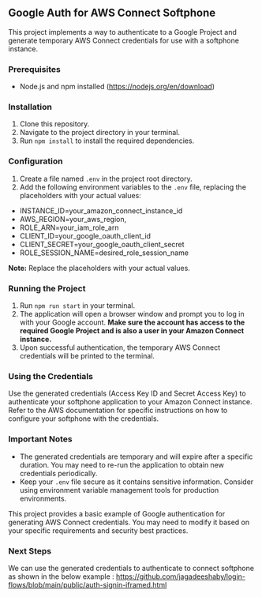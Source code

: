 ## Google Auth for AWS Connect Softphone

This project implements a way to authenticate to a Google Project and generate temporary AWS Connect credentials for use with a softphone instance.

### Prerequisites

* Node.js and npm installed (https://nodejs.org/en/download)

### Installation

1. Clone this repository.
2. Navigate to the project directory in your terminal.
3. Run `npm install` to install the required dependencies.

### Configuration

1. Create a file named `.env` in the project root directory.
2. Add the following environment variables to the `.env` file, replacing the placeholders with your actual values:

- INSTANCE_ID=your_amazon_connect_instance_id
- AWS_REGION=your_aws_region,
- ROLE_ARN=your_iam_role_arn
- CLIENT_ID=your_google_oauth_client_id
- CLIENT_SECRET=your_google_oauth_client_secret
- ROLE_SESSION_NAME=desired_role_session_name

**Note:** Replace the placeholders with your actual values.

### Running the Project

1. Run `npm run start` in your terminal.
2. The application will open a browser window and prompt you to log in with your Google account. **Make sure the account has access to the required Google Project and is also a user in your Amazon Connect instance.**
3. Upon successful authentication, the temporary AWS Connect credentials will be printed to the terminal.

### Using the Credentials

Use the generated credentials (Access Key ID and Secret Access Key) to authenticate your softphone application to your Amazon Connect instance. Refer to the AWS documentation for specific instructions on how to configure your softphone with the credentials.

### Important Notes

* The generated credentials are temporary and will expire after a specific duration. You may need to re-run the application to obtain new credentials periodically.
* Keep your `.env` file secure as it contains sensitive information. Consider using environment variable management tools for production environments.

This project provides a basic example of Google authentication for generating AWS Connect credentials. You may need to modify it based on your specific requirements and security best practices.

### Next Steps

We can use the generated credentials to authenticate to connect softphone as shown in the below example : 
https://github.com/jagadeeshaby/login-flows/blob/main/public/auth-signin-iframed.html